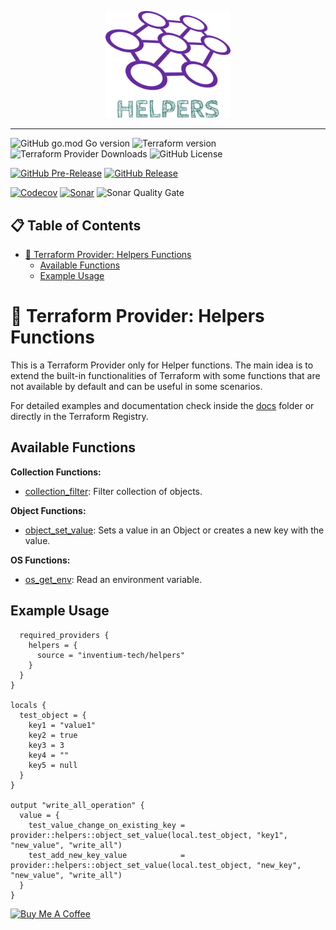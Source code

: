 <p align="center">
  <img src="./assets/provider_logo.svg" width="200" alt="logo"/>
</p>

---

![GitHub go.mod Go version](https://img.shields.io/github/go-mod/go-version/inventium-tech/terraform-provider-helpers?style=for-the-badge&logo=go)
![Terraform version](https://img.shields.io/badge/terraform-v1.11-black?style=for-the-badge&logo=terraform&color=844FBA)
![Terraform Provider Downloads](https://img.shields.io/terraform/provider/dw/5756?style=for-the-badge&logo=terraform&color=844FBA)
![GitHub License](https://img.shields.io/github/license/inventium-tech/terraform-provider-helpers?style=for-the-badge)

[![GitHub Pre-Release](https://img.shields.io/github/v/release/inventium-tech/terraform-provider-postgresql?include_prereleases&sort=semver&display_name=release&style=for-the-badge&logo=semanticrelease&label=pre-release&color=orange)](https://github.com/inventium-tech/terraform-provider-postgresql/releases)
[![GitHub Release](https://img.shields.io/github/v/release/inventium-tech/terraform-provider-postgresql?sort=semver&display_name=release&style=for-the-badge&logo=semanticrelease&color=green)](https://github.com/inventium-tech/terraform-provider-helpers/releases/latest)

[![Codecov](https://img.shields.io/codecov/c/github/inventium-tech/terraform-provider-helpers?style=for-the-badge&logo=codecov&label=CodeCov%20Coverage)](https://codecov.io/gh/inventium-tech/terraform-provider-helpers)
[![Sonar](https://img.shields.io/sonar/coverage/inventium-tech_terraform-provider-helpers?server=https%3A%2F%2Fsonarcloud.io&style=for-the-badge&logo=sonarqubecloud&label=SonarCloud%20Coverage)](https://sonarcloud.io/project/overview?id=inventium-tech_terraform-provider-helpers)
![Sonar Quality Gate](https://img.shields.io/sonar/quality_gate/inventium-tech_terraform-provider-helpers?server=https%3A%2F%2Fsonarcloud.io&style=for-the-badge&logo=sonarqubecloud)

<h2>📋 Table of Contents</h2>

<!-- TOC -->
* [🧰 Terraform Provider: Helpers Functions](#-terraform-provider-helpers-functions)
  * [Available Functions](#available-functions)
  * [Example Usage](#example-usage)
<!-- TOC -->

# 🧰 Terraform Provider: Helpers Functions

This is a Terraform Provider only for Helper functions. The main idea is to extend the built-in functionalities of
Terraform with some functions that are not available by default and can be useful in some scenarios.

For detailed examples and documentation check inside the [docs](./docs/index.md) folder or directly in the
Terraform Registry.

## Available Functions

**Collection Functions:**

* [collection_filter](./docs/functions/collection_filter.md): Filter collection of objects.

**Object Functions:**

* [object_set_value](./docs/functions/object_set_value.md): Sets a value in an Object or creates a new key with the value.

**OS Functions:**

* [os_get_env](./docs/functions/os_get_env.md): Read an environment variable.

## Example Usage

```terraformterraform {
  required_providers {
    helpers = {
      source = "inventium-tech/helpers"
    }
  }
}

locals {
  test_object = {
    key1 = "value1"
    key2 = true
    key3 = 3
    key4 = ""
    key5 = null
  }
}

output "write_all_operation" {
  value = {
    test_value_change_on_existing_key = provider::helpers::object_set_value(local.test_object, "key1", "new_value", "write_all")
    test_add_new_key_value            = provider::helpers::object_set_value(local.test_object, "new_key", "new_value", "write_all")
  }
}
```

<a href="https://www.buymeacoffee.com/refucktor" target="_blank">
  <img src="https://cdn.buymeacoffee.com/buttons/v2/default-red.png" alt="Buy Me A Coffee"
    style="height: 60px !important;width: 217px !important;">
</a>
